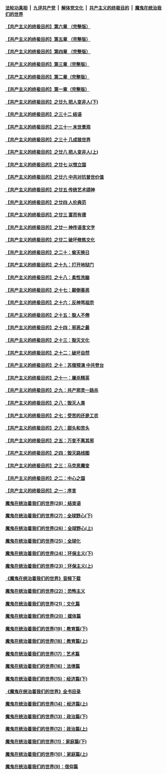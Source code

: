 ####  [法轮功真相](../../../../basic/blob/master/README.md?t=06231831) &nbsp;|&nbsp; [九评共产党](../../../../9ping.md/blob/master/README.md?t=06231831) &nbsp;|&nbsp; [解体党文化](../../../../jtdwh.md/blob/master/README.md?t=06231831)  &nbsp;|&nbsp; [共产主义的终极目的](../../../../gczydzjmd.md/blob/master/README.md?t=06231831) &nbsp;|&nbsp; [魔鬼在统治我们的世界](../../../../mgztzwmdsj.md/blob/master/README.md?t=06231831) 

#### [【共产主义的终极目的】第六章 （完整版）](../pages/nsc422/n11428913.md?t=06231831) 

#### [【共产主义的终极目的】第五章 （完整版）](../pages/nsc422/n11428912.md?t=06231831) 

#### [【共产主义的终极目的】第四章 （完整版）](../pages/nsc422/n11428907.md?t=06231831) 

#### [【共产主义的终极目的】第三章（完整版）](../pages/nsc422/n11428848.md?t=06231831) 

#### [【共产主义的终极目的】第二章（完整版）](../pages/nsc422/n11428831.md?t=06231831) 

#### [【共产主义的终极目的】第一章（完整版）](../pages/nsc422/n11417651.md?t=06231831) 

#### [【共产主义的终极目的】之廿九 把人变非人(下)](../pages/nsc422/n11344140.md?t=06231831) 

#### [【共产主义的终极目的】之三十二 结语](../pages/nsc422/n11360535.md?t=06231831) 

#### [【共产主义的终极目的】之三十一 末世景观](../pages/nsc422/n11351129.md?t=06231831) 

#### [【共产主义的终极目的】之三十 几成狼世界](../pages/nsc422/n11348280.md?t=06231831) 

#### [【共产主义的终极目的】之廿八 把人变非人(上)](../pages/nsc422/n11340492.md?t=06231831) 

#### [【共产主义的终极目的】之廿七 以恨立国](../pages/nsc422/n11336944.md?t=06231831) 

#### [【共产主义的终极目的】之廿六 中共对抗普世价值](../pages/nsc422/n11324785.md?t=06231831) 

#### [【共产主义的终极目的】之廿五 传统艺术颂神](../pages/nsc422/n11296396.md?t=06231831) 

#### [【共产主义的终极目的】之廿四 人伦典范](../pages/nsc422/n11296397.md?t=06231831) 

#### [【共产主义的终极目的】之廿三 富而有德](../pages/nsc422/n11283598.md?t=06231831) 

#### [【共产主义的终极目的】之廿一 神传语言文字](../pages/nsc422/n11263265.md?t=06231831) 

#### [【共产主义的终极目的】之廿二 破坏修炼文化](../pages/nsc422/n11245728.md?t=06231831) 

#### [【共产主义的终极目的】之二十：偷天换日](../pages/nsc422/n11238846.md?t=06231831) 

#### [【共产主义的终极目的】之十九：打开地狱门](../pages/nsc422/n11206376.md?t=06231831) 

#### [【共产主义的终极目的】之十八：柔性洗脑](../pages/nsc422/n11199994.md?t=06231831) 

#### [【共产主义的终极目的】之十七：颠倒善恶](../pages/nsc422/n11179782.md?t=06231831) 

#### [【共产主义的终极目的】之十六：反神骂祖宗](../pages/nsc422/n11166798.md?t=06231831) 

#### [【共产主义的终极目的】之十五：毁人不倦](../pages/nsc422/n11166792.md?t=06231831) 

#### [【共产主义的终极目的】之十四：邪恶之最](../pages/nsc422/n11150249.md?t=06231831) 

#### [【共产主义的终极目的】之十三：毁灭文化](../pages/nsc422/n11135227.md?t=06231831) 

#### [【共产主义的终极目的】之十二：破坏自然](../pages/nsc422/n11135214.md?t=06231831) 

#### [【共产主义的终极目的】之十：苏俄预演 中共登台](../pages/nsc422/n11118424.md?t=06231831) 

#### [【共产主义的终极目的】之十一：屠杀精英](../pages/nsc422/n11118442.md?t=06231831) 

#### [【共产主义的终极目的】之九：共产邪灵一路杀](../pages/nsc422/n11114139.md?t=06231831) 

#### [【共产主义的终极目的】之八：毁灭人类](../pages/nsc422/n11108503.md?t=06231831) 

#### [【共产主义的终极目的】之七：受苦的还是工农](../pages/nsc422/n11101809.md?t=06231831) 

#### [【共产主义的终极目的】之六：甜头和苦头](../pages/nsc422/n11096971.md?t=06231831) 

#### [【共产主义的终极目的】之五：万变不离其邪](../pages/nsc422/n11091285.md?t=06231831) 

#### [【共产主义的终极目的】之四：毁灭路线图](../pages/nsc422/n11086284.md?t=06231831) 

#### [【共产主义的终极目的】之三：马克思魔变](../pages/nsc422/n11061941.md?t=06231831) 

#### [【共产主义的终极目的】之二：中心之国](../pages/nsc422/n11047728.md?t=06231831) 

#### [【共产主义的终极目的】之一：序言](../pages/nsc422/n11086077.md?t=06231831) 

#### [魔鬼在统治着我们的世界(28)：结束语](../pages/nsc422/n10936246.md?t=06231831) 

#### [魔鬼在统治着我们的世界(27)：全球野心(下)](../pages/nsc422/n10928319.md?t=06231831) 

#### [魔鬼在统治着我们的世界(26)：全球野心(上)](../pages/nsc422/n10900318.md?t=06231831) 

#### [魔鬼在统治着我们的世界(25)：全球化](../pages/nsc422/n10788205.md?t=06231831) 

#### [魔鬼在统治着我们的世界(24)：环保主义(下)](../pages/nsc422/n10695307.md?t=06231831) 

#### [魔鬼在统治着我们的世界(23)：环保主义(上)](../pages/nsc422/n10688613.md?t=06231831) 

#### [《魔鬼在统治着我们的世界》音频下载](../pages/nsc422/n10635553.md?t=06231831) 

#### [魔鬼在统治着我们的世界(22)：恐怖主义](../pages/nsc422/n10614727.md?t=06231831) 

#### [魔鬼在统治着我们的世界(21)：文化篇](../pages/nsc422/n10597706.md?t=06231831) 

#### [魔鬼在统治着我们的世界(20)：媒体篇](../pages/nsc422/n10586579.md?t=06231831) 

#### [魔鬼在统治着我们的世界(19)：教育篇(下)](../pages/nsc422/n10564808.md?t=06231831) 

#### [魔鬼在统治着我们的世界(18)：教育篇(上)](../pages/nsc422/n10526970.md?t=06231831) 

#### [魔鬼在统治着我们的世界(17)：艺术篇](../pages/nsc422/n10499093.md?t=06231831) 

#### [魔鬼在统治着我们的世界(16)：法律篇](../pages/nsc422/n10485969.md?t=06231831) 

#### [魔鬼在统治着我们的世界(15)：经济篇(下)](../pages/nsc422/n10469975.md?t=06231831) 

#### [《魔鬼在统治着我们的世界》全书目录](../pages/nsc422/n10464261.md?t=06231831) 

#### [魔鬼在统治着我们的世界(14)：经济篇(上)](../pages/nsc422/n10457370.md?t=06231831) 

#### [魔鬼在统治着我们的世界(13)：政治篇(下)](../pages/nsc422/n10448270.md?t=06231831) 

#### [魔鬼在统治着我们的世界(12)：政治篇(上)](../pages/nsc422/n10444576.md?t=06231831) 

#### [魔鬼在统治着我们的世界(11)：家庭篇(下)](../pages/nsc422/n10440961.md?t=06231831) 

#### [魔鬼在统治着我们的世界(10)：家庭篇(上)](../pages/nsc422/n10435448.md?t=06231831) 

#### [魔鬼在统治着我们的世界(9)：信仰篇](../pages/nsc422/n10432159.md?t=06231831) 

